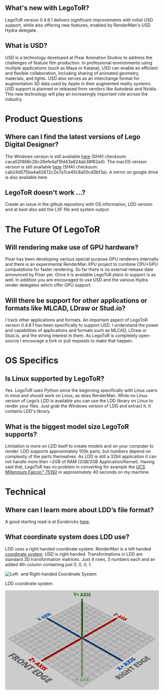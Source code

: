 ## What's new with LegoToR?
LegoToR version 0.4.8.1 delivers significant improvements with initial USD support, while also offering new features, enabled by RenderMan's USD Hydra delegate.

## What is USD?
USD is a technology developed at Pixar Animation Studios to address the challenges of feature film production. In professional environments using multiple applications (such as Maya or Katana), USD can enable an efficient and flexible collaboration, including sharing of animated geometry, materials, and lights. USD also serves as an interchange format for augmentation 3D data used by Apple in their augmented reality systems. USD support is planned or released from vendors like Autodesk and Nvidia. This new technology will play an increasingly important role across the industry.

# Product Questions

## Where can I find the latest versions of Lego Digital Designer?
The Windows version is still available [here](https://www.lego.com/assets/franchisesites/ldd/installer/setupldd-pc-4_3_12.exe) (SHA1 checksum: caca02f468c26c26efe4af19d43a824ab38f62a4).
The macOS version version is still available [here](https://www.lego.com/assets/franchisesites/ldd/installer/SetupLDD-MAC-4_3_11.zip) (SHA1 checksum: cab24d575ba4a62672c2e7a7ce45c8a55cd3bf3a).
A mirror on google drive is also available here

## LegoToR doesn't work ...?
Create an issue in the github repository with OS information, LDD version and at best also add the LXF file and system output.

# The Future Of LegoToR

## Will rendering make use of GPU hardware?
Pixar has been developing various special purpose GPU renderers internally and there is an experimental RenderMan XPU project to combine CPU+GPU computations for faster rendering. So far there is no external release date announced by Pixar yet. Once it is available LegoToR plans to support is as well. In addition you are encouraged to use USD and the various Hydra render delegates which offer GPU support.

## Will there be support for other applications or formats like MLCAD, LDraw or Stud.io?
I track other applications and formats. An important aspect of LegoToR version 0.4.8.1 has been specifically to support USD. I understand the power and capabilities of applications and formats such as MLCAD, LDraw or Stud.io, and the strong interest in them. As LegoToR is completely open-source I encourage a fork or pull requests to make that happen.

# OS Specifics

## Is Linux supported by LegoToR?
Yes. LegoToR uses Python since the beginning specifically with Linux users in mind and should work on Linux, as does RenderMan. While no Linux version of Lego’s LDD is available you can use the LDD library on Linux to render your files. Just grab the Windows version of LDD and extract it. It contains LDD's library. 

## What is the biggest model size LegoToR supports?
Limitation is more on LDD itself to create models and on your computer to render. LDD supports approximately 100k parts, but numbers depend on complexity of the parts themselves. As LDD is still a 32bit application it can not handle more then ~2GB of RAM (2GB/2GB Application/Kernel). Having said that, LegoToR has no problem in converting for example the [UCS Millennium Falcon™ 75192](https://www.lego.com/en-us/product/millennium-falcon-75192) in approximately 40 seconds on my machine.

# Technical

## Where can I learn more about LDD’s file format?
A good starting read is at Eurobricks [here](https://www.eurobricks.com/forum/index.php?/forums/topic/92863-understanding-ldds-lxfml-schema/).

## What coordinate system does LDD use?
LDD uses a right handed coordinate system. RenderMan is a left handed [coordinate system](https://renderman.pixar.com/resources/RenderMan_20/insideOutside.html). USD is right handed. Transformations in LDD are standard 3D transformation matrices. Just 4 rows, 3 numbers each and an added 4th column containing just 0, 0, 0, 1.

![Left- and Right-handed Coordinate System](https://renderman.pixar.com/resources/RenderMan_20/images/figures.insideOutside/coordsys.png)

LDD coordinate system:

![LDD Cooordinate System](./assets/gujobw.jpg)

